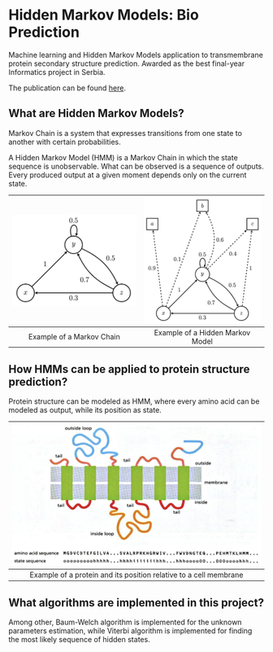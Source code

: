 # Hidden Markov Models: Bio Prediction

Machine learning and Hidden Markov Models application to transmembrane protein secondary structure prediction. Awarded as the best final-year Informatics project in Serbia.

The publication can be found [here](https://www.mg.edu.rs/uploads/files/images/stories/dokumenta/maturski/marina-ivanovic.pdf).

## What are Hidden Markov Models?

Markov Chain is a system that expresses transitions from one state to another with certain probabilities. 

A Hidden Markov Model (HMM) is a Markov Chain in which the state sequence is unobservable. What can be observed is a sequence of outputs. Every produced output at a given moment depends only on the current state.

| <img src="images/chain.png"> | <img src="images/model.png">|
|:---:|:---:|
| Example of a Markov Chain | Example of a Hidden Markov Model |

## How HMMs can be applied to protein structure prediction?

Protein structure can be modeled as HMM, where every amino acid can be modeled as output, while its position as state.

| <img src="images/bio.png"> |
|:---:|
| Example of a protein and its position relative to a cell membrane |

## What algorithms are implemented in this project?

Among other, Baum-Welch algorithm is implemented for the unknown parameters estimation, while Viterbi algorithm is implemented for finding the most likely sequence of hidden states.
